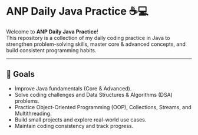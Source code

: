 # ANP Daily Java Practice ☕💻

Welcome to **ANP Daily Java Practice**!  
This repository is a collection of my daily coding practice in Java to strengthen problem-solving skills, master core & advanced concepts, and build consistent programming habits.  

---

## 🚀 Goals
- Improve Java fundamentals (Core & Advanced).
- Solve coding challenges and Data Structures & Algorithms (DSA) problems.
- Practice Object-Oriented Programming (OOP), Collections, Streams, and Multithreading.
- Build small projects and explore real-world use cases.
- Maintain coding consistency and track progress.
